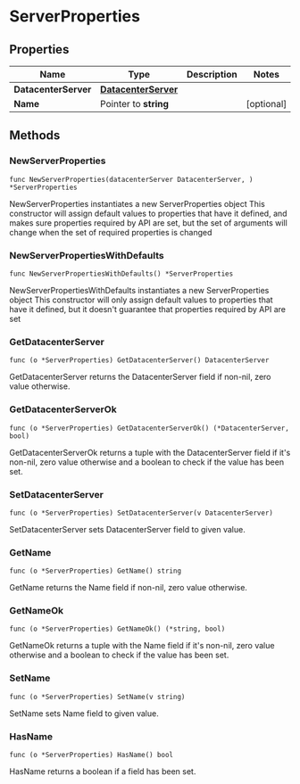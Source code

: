 # ServerProperties

## Properties

|Name | Type | Description | Notes|
|------------ | ------------- | ------------- | -------------|
|**DatacenterServer** | [**DatacenterServer**](DatacenterServer.md) |  | |
|**Name** | Pointer to **string** |  | [optional] |

## Methods

### NewServerProperties

`func NewServerProperties(datacenterServer DatacenterServer, ) *ServerProperties`

NewServerProperties instantiates a new ServerProperties object
This constructor will assign default values to properties that have it defined,
and makes sure properties required by API are set, but the set of arguments
will change when the set of required properties is changed

### NewServerPropertiesWithDefaults

`func NewServerPropertiesWithDefaults() *ServerProperties`

NewServerPropertiesWithDefaults instantiates a new ServerProperties object
This constructor will only assign default values to properties that have it defined,
but it doesn't guarantee that properties required by API are set

### GetDatacenterServer

`func (o *ServerProperties) GetDatacenterServer() DatacenterServer`

GetDatacenterServer returns the DatacenterServer field if non-nil, zero value otherwise.

### GetDatacenterServerOk

`func (o *ServerProperties) GetDatacenterServerOk() (*DatacenterServer, bool)`

GetDatacenterServerOk returns a tuple with the DatacenterServer field if it's non-nil, zero value otherwise
and a boolean to check if the value has been set.

### SetDatacenterServer

`func (o *ServerProperties) SetDatacenterServer(v DatacenterServer)`

SetDatacenterServer sets DatacenterServer field to given value.


### GetName

`func (o *ServerProperties) GetName() string`

GetName returns the Name field if non-nil, zero value otherwise.

### GetNameOk

`func (o *ServerProperties) GetNameOk() (*string, bool)`

GetNameOk returns a tuple with the Name field if it's non-nil, zero value otherwise
and a boolean to check if the value has been set.

### SetName

`func (o *ServerProperties) SetName(v string)`

SetName sets Name field to given value.

### HasName

`func (o *ServerProperties) HasName() bool`

HasName returns a boolean if a field has been set.



